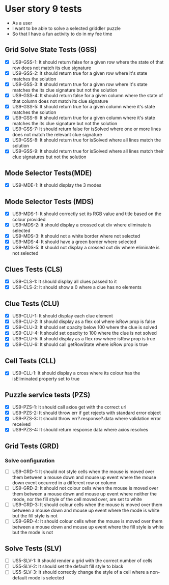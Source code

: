 # User story 9 tests

- As a user
- I want to be able to solve a selected griddler puzzle
- So that I have a fun activity to do in my fee time

## Grid Solve State Tests (GSS)

- [x] US9-GSS-1: It should return false for a given row where the state of that row does not match its clue signature
- [x] US9-GSS-2: It should return true for a given row where it's state matches the solution
- [x] US9-GSS-3: It should return true for a given row where it's state matches the its clue signature but not the solution
- [x] US9-GSS-4: It should return false for a given column where the state of that column does not match its clue signature
- [x] US9-GSS-5: It should return true for a given column where it's state matches the solution
- [x] US9-GSS-6: It should return true for a given column where it's state matches the its clue signature but not the solution
- [x] US9-GSS-7: It should return false for isSolved where one or more lines does not match the relevant clue signature
- [x] US9-GSS-8: It should return true for isSolved where all lines match the solution
- [x] US9-GSS-9: It should return true for isSolved where all lines match their clue signatures but not the solution

## Mode Selector Tests(MDE)

- [x] US9-MDE-1: It should display the 3 modes

## Mode Selector Tests (MDS)

- [x] US9-MDS-1: It should correctly set its RGB value and title based on the colour provided
- [x] US9-MDS-2: It should display a crossed out div where eliminate is selected
- [x] US9-MDS-3: It should not a white border where not selected
- [x] US9-MDS-4: It should have a green border where selected
- [x] US9-MDS-5: It should not display a crossed out div where eliminate is not selected

## Clues Tests (CLS)

- [x] US9-CLS-1: It should display all clues passed to it
- [x] US9-CLS-2: It should show a 0 where a clue has no elements

## Clue Tests (CLU)

- [x] US9-CLU-1: It should display each clue element
- [x] US9-CLU-2: It should display as a flex col where isRow prop is false
- [x] US9-CLU-3: It should set opacity below 100 where the clue is solved
- [x] US9-CLU-4: It should set opacity to 100 where the clue is not solved
- [x] US9-CLU-5: It should display as a flex row where isRow prop is true
- [x] US9-CLU-6: It should call getRowState where isRow prop is true

## Cell Tests (CLL)

- [x] US9-CLL-1: It should display a cross where its colour has the isEliminated property set to true

## Puzzle service tests (PZS)

- [x] US9-PZS-1: It should call axios get with the correct url
- [x] US9-PZS-2: It should throw err if get rejects with standard error object
- [x] US9-PZS-3: It should throw err?.response?.data where validation error received
- [x] US9-PZS-4: It should return response data where axios resolves

## Grid Tests (GRD)

### Solve configuration

- [ ] US9-GRD-1: It should not style cells when the mouse is moved over them between a mouse down and mouse up event where the mouse down event occurred in a different row or column
- [ ] US9-GRD-2: It should not colour cells when the mouse is moved over them between a mouse down and mouse up event where neither the mode, nor the fill style of the cell moved over, are set to white
- [ ] US9-GRD-3: It should colour cells when the mouse is moved over them between a mouse down and mouse up event where the mode is white but the fill style is not
- [ ] US9-GRD-4: It should colour cells when the mouse is moved over them between a mouse down and mouse up event where the fill style is white but the mode is not

## Solve Tests (SLV)

- [ ] US5-SLV-1: It should render a grid with the correct number of cells
- [ ] US5-SLV-2: It should set the default fill style to black
- [ ] US5-SLV-3: It should correctly change the style of a cell where a non-default mode is selected
